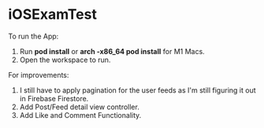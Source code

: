 # iOSExamTest

To run the App:

1. Run **pod install** or **arch -x86_64 pod install** for M1 Macs.
2. Open the workspace to run.


For improvements:
1. I still have to apply pagination for the user feeds as I'm still figuring it out in Firebase Firestore.
2. Add Post/Feed detail view controller.
3. Add Like and Comment Functionality.
